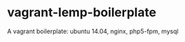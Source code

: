 vagrant-lemp-boilerplate
========================

A vagrant boilerplate: ubuntu 14.04, nginx, php5-fpm, mysql
